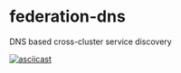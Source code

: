 # federation-dns

DNS based cross-cluster service discovery

[![asciicast](https://asciinema.org/a/0ZyKMQop5r14eXykh58wK8ajo.png)](https://asciinema.org/a/0ZyKMQop5r14eXykh58wK8ajo)